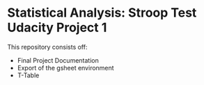 # Statistical Analysis: Stroop Test Udacity Project 1

This repository consists off:
  - Final Project Documentation 
  - Export of the gsheet environment
  - T-Table

